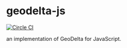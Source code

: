 # geodelta-js

[![Circle CI](https://circleci.com/gh/nayutaya/geodelta-js.png?style=shield)](https://circleci.com/gh/nayutaya/geodelta-js)

an implementation of GeoDelta for JavaScript.
